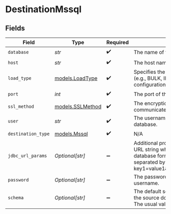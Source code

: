 # DestinationMssql


## Fields

| Field                                                                                                                                                                                            | Type                                                                                                                                                                                             | Required                                                                                                                                                                                         | Description                                                                                                                                                                                      | Example                                                                                                                                                                                          |
| ------------------------------------------------------------------------------------------------------------------------------------------------------------------------------------------------ | ------------------------------------------------------------------------------------------------------------------------------------------------------------------------------------------------ | ------------------------------------------------------------------------------------------------------------------------------------------------------------------------------------------------ | ------------------------------------------------------------------------------------------------------------------------------------------------------------------------------------------------ | ------------------------------------------------------------------------------------------------------------------------------------------------------------------------------------------------ |
| `database`                                                                                                                                                                                       | *str*                                                                                                                                                                                            | :heavy_check_mark:                                                                                                                                                                               | The name of the MSSQL database.                                                                                                                                                                  |                                                                                                                                                                                                  |
| `host`                                                                                                                                                                                           | *str*                                                                                                                                                                                            | :heavy_check_mark:                                                                                                                                                                               | The host name of the MSSQL database.                                                                                                                                                             |                                                                                                                                                                                                  |
| `load_type`                                                                                                                                                                                      | [models.LoadType](../models/loadtype.md)                                                                                                                                                         | :heavy_check_mark:                                                                                                                                                                               | Specifies the type of load mechanism (e.g., BULK, INSERT) and its associated configuration.                                                                                                      |                                                                                                                                                                                                  |
| `port`                                                                                                                                                                                           | *int*                                                                                                                                                                                            | :heavy_check_mark:                                                                                                                                                                               | The port of the MSSQL database.                                                                                                                                                                  | 1433                                                                                                                                                                                             |
| `ssl_method`                                                                                                                                                                                     | [models.SSLMethod](../models/sslmethod.md)                                                                                                                                                       | :heavy_check_mark:                                                                                                                                                                               | The encryption method which is used to communicate with the database.                                                                                                                            |                                                                                                                                                                                                  |
| `user`                                                                                                                                                                                           | *str*                                                                                                                                                                                            | :heavy_check_mark:                                                                                                                                                                               | The username which is used to access the database.                                                                                                                                               |                                                                                                                                                                                                  |
| `destination_type`                                                                                                                                                                               | [models.Mssql](../models/mssql.md)                                                                                                                                                               | :heavy_check_mark:                                                                                                                                                                               | N/A                                                                                                                                                                                              |                                                                                                                                                                                                  |
| `jdbc_url_params`                                                                                                                                                                                | *Optional[str]*                                                                                                                                                                                  | :heavy_minus_sign:                                                                                                                                                                               | Additional properties to pass to the JDBC URL string when connecting to the database formatted as 'key=value' pairs separated by the symbol '&'. (example: key1=value1&key2=value2&key3=value3). |                                                                                                                                                                                                  |
| `password`                                                                                                                                                                                       | *Optional[str]*                                                                                                                                                                                  | :heavy_minus_sign:                                                                                                                                                                               | The password associated with this username.                                                                                                                                                      |                                                                                                                                                                                                  |
| `schema`                                                                                                                                                                                         | *Optional[str]*                                                                                                                                                                                  | :heavy_minus_sign:                                                                                                                                                                               | The default schema tables are written to if the source does not specify a namespace. The usual value for this field is "public".                                                                 | public                                                                                                                                                                                           |